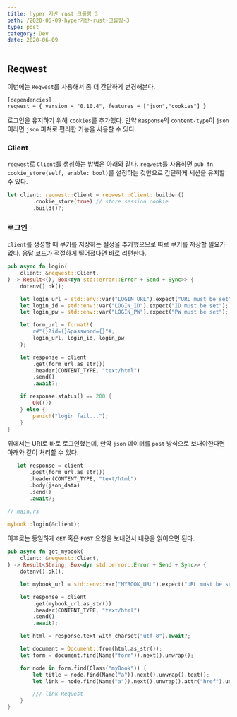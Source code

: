 ```yaml
---
title: hyper 기반 rust 크롤링 3
path: /2020-06-09-hyper기반-rust-크롤링-3
type: post
category: Dev
date: 2020-06-09
---
```


## Reqwest

이번에는 `Reqwest`를 사용해서 좀 더 간단하게 변경해본다.

```
[dependencies]
reqwest = { version = "0.10.4", features = ["json","cookies"] }

```

로그인을 유지하기 위해 `cookies`를 추가했다. 만약 `Response`의 `content-type`이 `json`이라면 `json` 피쳐로 편리한 기능을 사용할 수 있다.

### Client

`reqwest`로 `Client`를 생성하는 방법은 아래와 같다. `reqwest`를 사용하면 `pub fn cookie_store(self, enable: bool)`를 설정하는 것만으로 간단하게 세션을 유지할 수 있다.

```Rust
let client: reqwest::Client = reqwest::Client::builder()
        .cookie_store(true) // store session cookie
        .build()?;
```

### 로그인

`client`를 생성할 때 쿠키를 저장하는 설정을 추가했으므로 따로 쿠키를 저장할 필요가 없다. 응답 코드가 적절하게 떨어졌다면 바로 리턴한다.

```Rust
pub async fn login(
    client: &reqwest::Client,
) -> Result<(), Box<dyn std::error::Error + Send + Sync>> {
    dotenv().ok();

    let login_url = std::env::var("LOGIN_URL").expect("URL must be set");
    let login_id = std::env::var("LOGIN_ID").expect("ID must be set");
    let login_pw = std::env::var("LOGIN_PW").expect("PW must be set");

    let form_url = format!(
        r#"{}?id={}&password={}"#,
        login_url, login_id, login_pw
    );

    let response = client
        .get(form_url.as_str())
        .header(CONTENT_TYPE, "text/html")
        .send()
        .await?;

    if response.status() == 200 {
        Ok(())
    } else {
        panic!("login fail...");
    }
}
```

위에서는 URI로 바로 로그인했는데, 만약 `json` 데이터를 `post` 방식으로 보내야한다면 아래와 같이 처리할 수 있다.

```Rust
   let response = client
       .post(form_url.as_str())
       .header(CONTENT_TYPE, "text/html")
       .body(json_data)
       .send()
       .await?;
```

```Rust
// main.rs

mybook::login(&client);

```

이후로는 동일하게 `GET` 혹은 `POST` 요청을 보내면서 내용을 읽어오면 된다.

```Rust
pub async fn get_mybook(
    client: &reqwest::Client,
) -> Result<String, Box<dyn std::error::Error + Send + Sync>> {
    dotenv().ok();

    let mybook_url = std::env::var("MYBOOK_URL").expect("URL must be set");

    let response = client
        .get(mybook_url.as_str())
        .header(CONTENT_TYPE, "text/html")
        .send()
        .await?;

    let html = response.text_with_charset("utf-8").await?;

    let document = Document::from(html.as_str());
    let form = document.find(Name("form")).next().unwrap();

    for node in form.find(Class("myBook")) {
        let title = node.find(Name("a")).next().unwrap().text();
        let link = node.find(Name("a")).next().unwrap().attr("href").unwrap();

        /// link Request
    }
}


```
